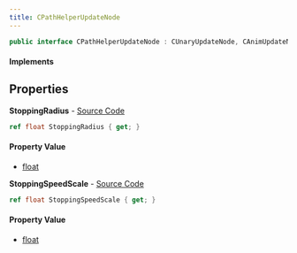 ```yaml
---
title: CPathHelperUpdateNode
---
```


```csharp
public interface CPathHelperUpdateNode : CUnaryUpdateNode, CAnimUpdateNodeBase, ISchemaClass<CAnimUpdateNodeBase>, ISchemaClass<CUnaryUpdateNode>, ISchemaClass<CPathHelperUpdateNode>, ISchemaField, ISchemaClass, INativeHandle
```

#### Implements

## Properties

**StoppingRadius** - [Source Code](https://github.com/swiftly-solution/swiftlys2/blob/master/managed/src/SwiftlyS2.Generated/Schemas/Interfaces/CPathHelperUpdateNode.cs#L16)

```csharp
ref float StoppingRadius { get; }
```

#### Property Value

- [float](https://learn.microsoft.com/dotnet/api/system.single)

**StoppingSpeedScale** - [Source Code](https://github.com/swiftly-solution/swiftlys2/blob/master/managed/src/SwiftlyS2.Generated/Schemas/Interfaces/CPathHelperUpdateNode.cs#L18)

```csharp
ref float StoppingSpeedScale { get; }
```

#### Property Value

- [float](https://learn.microsoft.com/dotnet/api/system.single)

